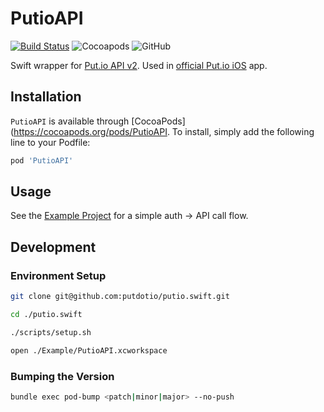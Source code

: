 # PutioAPI

[![Build Status](https://travis-ci.org/putdotio/putio.swift.svg?branch=master)](https://travis-ci.org/putdotio/putio.swift)
![Cocoapods](https://img.shields.io/cocoapods/v/PutioAPI)
![GitHub](https://img.shields.io/github/license/putdotio/putio.swift)

Swift wrapper for [Put.io API v2](https://api.put.io). Used in [official Put.io iOS](https://itunes.apple.com/us/app/put-io/id1260479699?mt=8) app.

## Installation

`PutioAPI` is available through [CocoaPods](https://cocoapods.org/pods/PutioAPI. To install, simply add the following line to your Podfile:

```ruby
pod 'PutioAPI'
```

## Usage

See the [Example Project](./Example/PutioAPI/ViewController.swift) for a simple auth -> API call flow.

## Development

### Environment Setup

```bash
git clone git@github.com:putdotio/putio.swift.git

cd ./putio.swift

./scripts/setup.sh

open ./Example/PutioAPI.xcworkspace
```

### Bumping the Version

```bash
bundle exec pod-bump <patch|minor|major> --no-push
```
